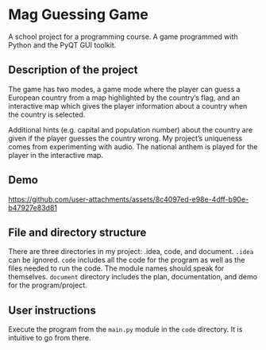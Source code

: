 # Mag Guessing Game
A school project for a programming course. A game programmed with Python and the PyQT GUI toolkit.

## Description of the project
The game has two modes, a game mode where the player can guess a European country from a map highlighted by the country’s flag, and an interactive map which gives the player information about a country when the country is selected. 

Additional hints (e.g. capital and population number) about the country are given if the player guesses the country wrong. My project’s uniqueness comes from experimenting with audio. The national anthem is played for the player in the interactive map.

## Demo



https://github.com/user-attachments/assets/8c4097ed-e98e-4dff-b90e-b47927e83d81



## File and directory structure
There are three directories in my project: .idea, code, and document. `.idea` can be ignored. `code` includes all the code for the program as well as the files needed to run the code. The module names should speak for themselves. `document` directory includes the plan, documentation, and demo for the program/project.

## User instructions
Execute the program from the `main.py` module in the `code` directory. It is intuitive to go from there.
